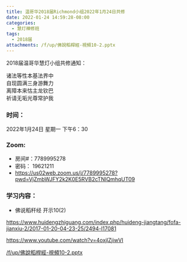 ```yaml
---
title: 温哥华2018届Richmond小组2022年1月24日共修
date: 2022-01-24 14:59:28-08:00
categories:
  - 慧灯禅修班
tags:
  - 2018届
attachments: /f/up/佛說稻桿經-視頻10-2.pptx
---
```

2018届温哥华慧灯小组共修通知：

诸法等性本基法界中\
自现圆满三身游舞力\
离障本来怙主龙钦巴\
祈请无垢光尊常护我  

### 时间：

2022年1月24日 星期一 下午6：30

### Zoom:

* 房间#：7789995278 
* 密码： 19621211
* <https://us02web.zoom.us/j/7789995278?pwd=VjZmbWJFY2k2K0E5RVB2cTNIQmhqUT09>

### 学习内容：

* 佛说稻秆经 开示10(2)

<https://www.huidengzhiguang.com/index.php/huideng-jiangtang/fofa-jianxiu-2/2017-01-20-04-23-25/2494-l17081>

<https://www.youtube.com/watch?v=4oxjlZjiwVI>

[/f/up/佛說稻桿經-視頻10-2.pptx](https://s3.ap-northeast-1.wasabisys.com/hdcx/hdv/f/up/佛說稻桿經-視頻10-2.pptx)

